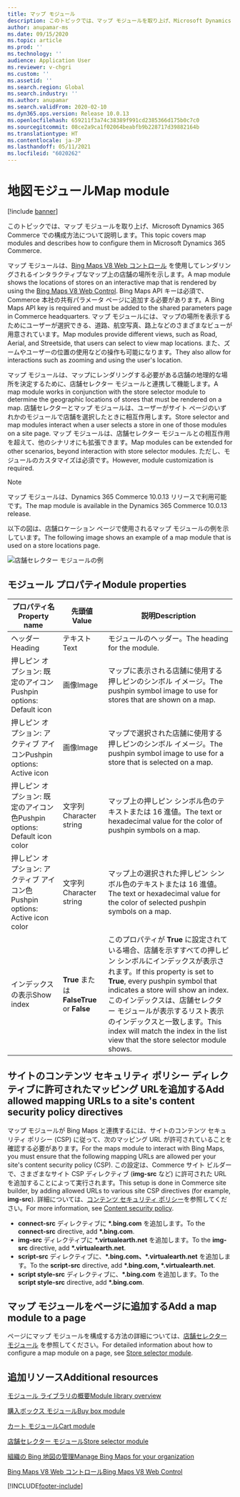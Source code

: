 ```yaml
---
title: マップ モジュール
description: このトピックでは、マップ モジュールを取り上げ、Microsoft Dynamics 365 Commerce での構成方法について説明します。
author: anupamar-ms
ms.date: 09/15/2020
ms.topic: article
ms.prod: ''
ms.technology: ''
audience: Application User
ms.reviewer: v-chgri
ms.custom: ''
ms.assetid: ''
ms.search.region: Global
ms.search.industry: ''
ms.author: anupamar
ms.search.validFrom: 2020-02-10
ms.dyn365.ops.version: Release 10.0.13
ms.openlocfilehash: 659211f3a74c38389f991cd2385366d175b0c7c0
ms.sourcegitcommit: 08ce2a9ca1f02064beabfb9b228717d39882164b
ms.translationtype: HT
ms.contentlocale: ja-JP
ms.lasthandoff: 05/11/2021
ms.locfileid: "6020262"
---
```

# <a name="map-module"></a><span data-ttu-id="2b4de-103">地図モジュール</span><span class="sxs-lookup"><span data-stu-id="2b4de-103">Map module</span></span>

[!include [banner](includes/banner.md)]


<span data-ttu-id="2b4de-104">このトピックでは、マップ モジュールを取り上げ、Microsoft Dynamics 365 Commerce での構成方法について説明します。</span><span class="sxs-lookup"><span data-stu-id="2b4de-104">This topic covers map modules and describes how to configure them in Microsoft Dynamics 365 Commerce.</span></span>

<span data-ttu-id="2b4de-105">マップ モジュールは、[Bing Maps V8 Web コントロール](/bingmaps/v8-web-control/) を使用してレンダリングされるインタラクティブなマップ上の店舗の場所を示します。</span><span class="sxs-lookup"><span data-stu-id="2b4de-105">A map module shows the locations of stores on an interactive map that is rendered by using the [Bing Maps V8 Web Control](/bingmaps/v8-web-control/).</span></span> <span data-ttu-id="2b4de-106">Bing Maps API キーは必須で、Commerce 本社の共有パラメータ ページに追加する必要があります。</span><span class="sxs-lookup"><span data-stu-id="2b4de-106">A Bing Maps API key is required and must be added to the shared parameters page in Commerce headquarters.</span></span> <span data-ttu-id="2b4de-107">マップ モジュールには、マップの場所を表示するためにユーザーが選択できる、道路、航空写真、路上などのさまざまなビューが用意されています。</span><span class="sxs-lookup"><span data-stu-id="2b4de-107">Map modules provide different views, such as Road, Aerial, and Streetside, that users can select to view map locations.</span></span> <span data-ttu-id="2b4de-108">また、ズームやユーザーの位置の使用などの操作も可能になります。</span><span class="sxs-lookup"><span data-stu-id="2b4de-108">They also allow for interactions such as zooming and using the user's location.</span></span>

<span data-ttu-id="2b4de-109">マップ モジュールは、マップにレンダリングする必要がある店舗の地理的な場所を決定するために、店舗セレクター モジュールと連携して機能します。</span><span class="sxs-lookup"><span data-stu-id="2b4de-109">A map module works in conjunction with the store selector module to determine the geographic locations of stores that must be rendered on a map.</span></span> <span data-ttu-id="2b4de-110">店舗セレクターとマップ モジュールは、ユーザーがサイト ページのいずれかのモジュールで店舗を選択したときに相互作用します。</span><span class="sxs-lookup"><span data-stu-id="2b4de-110">Store selector and map modules interact when a user selects a store in one of those modules on a site page.</span></span> <span data-ttu-id="2b4de-111">マップ モジュールは、店舗セレクター モジュールとの相互作用を超えて、他のシナリオにも拡張できます。</span><span class="sxs-lookup"><span data-stu-id="2b4de-111">Map modules can be extended for other scenarios, beyond interaction with store selector modules.</span></span> <span data-ttu-id="2b4de-112">ただし、モジュールのカスタマイズは必須です。</span><span class="sxs-lookup"><span data-stu-id="2b4de-112">However, module customization is required.</span></span>

> [!NOTE]
> <span data-ttu-id="2b4de-113">マップ モジュールは、Dynamics 365 Commerce 10.0.13 リリースで利用可能です。</span><span class="sxs-lookup"><span data-stu-id="2b4de-113">The map module is available in the Dynamics 365 Commerce 10.0.13 release.</span></span>

<span data-ttu-id="2b4de-114">以下の図は、店舗ロケーション ページで使用されるマップ モジュールの例を示しています。</span><span class="sxs-lookup"><span data-stu-id="2b4de-114">The following image shows an example of a map module that is used on a store locations page.</span></span>

![店舗セレクター モジュールの例](./media/ecommerce-Storelocator.PNG)

## <a name="module-properties"></a><span data-ttu-id="2b4de-116">モジュール プロパティ</span><span class="sxs-lookup"><span data-stu-id="2b4de-116">Module properties</span></span>

| <span data-ttu-id="2b4de-117">プロパティ名</span><span class="sxs-lookup"><span data-stu-id="2b4de-117">Property name</span></span>             | <span data-ttu-id="2b4de-118">先頭値</span><span class="sxs-lookup"><span data-stu-id="2b4de-118">Value</span></span>                 | <span data-ttu-id="2b4de-119">説明</span><span class="sxs-lookup"><span data-stu-id="2b4de-119">Description</span></span> |
|---------------------------|-----------------------|-------------|
| <span data-ttu-id="2b4de-120">ヘッダー</span><span class="sxs-lookup"><span data-stu-id="2b4de-120">Heading</span></span> | <span data-ttu-id="2b4de-121">テキスト</span><span class="sxs-lookup"><span data-stu-id="2b4de-121">Text</span></span> | <span data-ttu-id="2b4de-122">モジュールのヘッダー。</span><span class="sxs-lookup"><span data-stu-id="2b4de-122">The heading for the module.</span></span> |
| <span data-ttu-id="2b4de-123">押しピン オプション: 既定のアイコン</span><span class="sxs-lookup"><span data-stu-id="2b4de-123">Pushpin options: Default icon</span></span> | <span data-ttu-id="2b4de-124">画像</span><span class="sxs-lookup"><span data-stu-id="2b4de-124">Image</span></span> | <span data-ttu-id="2b4de-125">マップに表示される店舗に使用する押しピンのシンボル イメージ。</span><span class="sxs-lookup"><span data-stu-id="2b4de-125">The pushpin symbol image to use for stores that are shown on a map.</span></span> |
| <span data-ttu-id="2b4de-126">押しピン オプション: アクティブ アイコン</span><span class="sxs-lookup"><span data-stu-id="2b4de-126">Pushpin options: Active icon</span></span> | <span data-ttu-id="2b4de-127">画像</span><span class="sxs-lookup"><span data-stu-id="2b4de-127">Image</span></span> | <span data-ttu-id="2b4de-128">マップで選択された店舗に使用する押しピンのシンボル イメージ。</span><span class="sxs-lookup"><span data-stu-id="2b4de-128">The pushpin symbol image to use for a store that is selected on a map.</span></span> |
| <span data-ttu-id="2b4de-129">押しピン オプション: 既定のアイコン色</span><span class="sxs-lookup"><span data-stu-id="2b4de-129">Pushpin options: Default icon color</span></span> | <span data-ttu-id="2b4de-130">文字列</span><span class="sxs-lookup"><span data-stu-id="2b4de-130">Character string</span></span> | <span data-ttu-id="2b4de-131">マップ上の押しピン シンボル色のテキストまたは 16 進値。</span><span class="sxs-lookup"><span data-stu-id="2b4de-131">The text or hexadecimal value for the color of pushpin symbols on a map.</span></span> |
| <span data-ttu-id="2b4de-132">押しピン オプション: アクティブ アイコン色</span><span class="sxs-lookup"><span data-stu-id="2b4de-132">Pushpin options: Active icon color</span></span> | <span data-ttu-id="2b4de-133">文字列</span><span class="sxs-lookup"><span data-stu-id="2b4de-133">Character string</span></span> | <span data-ttu-id="2b4de-134">マップ上の選択された押しピン シンボル色のテキストまたは 16 進値。</span><span class="sxs-lookup"><span data-stu-id="2b4de-134">The text or hexadecimal value for the color of selected pushpin symbols on a map.</span></span> |
| <span data-ttu-id="2b4de-135">インデックスの表示</span><span class="sxs-lookup"><span data-stu-id="2b4de-135">Show index</span></span> | <span data-ttu-id="2b4de-136">**True** または **False**</span><span class="sxs-lookup"><span data-stu-id="2b4de-136">**True** or **False**</span></span> | <span data-ttu-id="2b4de-137">このプロパティが **True** に設定されている場合、店舗を示すすべての押しピン シンボルにインデックスが表示されます。</span><span class="sxs-lookup"><span data-stu-id="2b4de-137">If this property is set to **True**, every pushpin symbol that indicates a store will show an index.</span></span> <span data-ttu-id="2b4de-138">このインデックスは、店舗セレクター モジュールが表示するリスト表示のインデックスと一致します。</span><span class="sxs-lookup"><span data-stu-id="2b4de-138">This index will match the index in the list view that the store selector module shows.</span></span> |

## <a name="add-allowed-mapping-urls-to-a-sites-content-security-policy-directives"></a><span data-ttu-id="2b4de-139">サイトのコンテンツ セキュリティ ポリシー ディレクティブに許可されたマッピング URLを追加する</span><span class="sxs-lookup"><span data-stu-id="2b4de-139">Add allowed mapping URLs to a site's content security policy directives</span></span>

<span data-ttu-id="2b4de-140">マップ モジュールが Bing Maps と連携するには、サイトのコンテンツ セキュリティ ポリシー (CSP) に従って、次のマッピング URL が許可されていることを確認する必要があります。</span><span class="sxs-lookup"><span data-stu-id="2b4de-140">For the maps module to interact with Bing Maps, you must ensure that the following mapping URLs are allowed per your site's content security policy (CSP).</span></span> <span data-ttu-id="2b4de-141">この設定は、Commerce サイト ビルダーで、さまざまなサイト CSP ディレクティブ (**img-src** など) に許可された URL を追加することによって実行されます。</span><span class="sxs-lookup"><span data-stu-id="2b4de-141">This setup is done in Commerce site builder, by adding allowed URLs to various site CSP directives (for example, **img-src**).</span></span> <span data-ttu-id="2b4de-142">詳細については、[コンテンツ セキュリティ ポリシー](manage-csp.md)を参照してください。</span><span class="sxs-lookup"><span data-stu-id="2b4de-142">For more information, see [Content security policy](manage-csp.md).</span></span> 

- <span data-ttu-id="2b4de-143">**connect-src** ディレクティブに **&#42;.bing.com** を追加します。</span><span class="sxs-lookup"><span data-stu-id="2b4de-143">To the **connect-src** directive, add **&#42;.bing.com**.</span></span>
- <span data-ttu-id="2b4de-144">**img-src** ディレクティブに **&#42;.virtualearth.net** を追加します。</span><span class="sxs-lookup"><span data-stu-id="2b4de-144">To the **img-src** directive, add **&#42;.virtualearth.net**.</span></span>
- <span data-ttu-id="2b4de-145">**script-src** ディレクティブに、**&#42;.bing.com、&#42;.virtualearth.net** を追加します。</span><span class="sxs-lookup"><span data-stu-id="2b4de-145">To the **script-src** directive, add **&#42;.bing.com, &#42;.virtualearth.net**.</span></span>
- <span data-ttu-id="2b4de-146">**script style-src** ディレクティブに、**&#42;.bing.com** を追加します。</span><span class="sxs-lookup"><span data-stu-id="2b4de-146">To the **script style-src** directive, add **&#42;.bing.com**.</span></span>

## <a name="add-a-map-module-to-a-page"></a><span data-ttu-id="2b4de-147">マップ モジュールをページに追加する</span><span class="sxs-lookup"><span data-stu-id="2b4de-147">Add a map module to a page</span></span>

<span data-ttu-id="2b4de-148">ページにマップ モジュールを構成する方法の詳細については、[店舗セレクター モジュール](store-selector.md) を参照してください。</span><span class="sxs-lookup"><span data-stu-id="2b4de-148">For detailed information about how to configure a map module on a page, see [Store selector module](store-selector.md).</span></span> 
 
## <a name="additional-resources"></a><span data-ttu-id="2b4de-149">追加リソース</span><span class="sxs-lookup"><span data-stu-id="2b4de-149">Additional resources</span></span>

[<span data-ttu-id="2b4de-150">モジュール ライブラリの概要</span><span class="sxs-lookup"><span data-stu-id="2b4de-150">Module library overview</span></span>](starter-kit-overview.md)

[<span data-ttu-id="2b4de-151">購入ボックス モジュール</span><span class="sxs-lookup"><span data-stu-id="2b4de-151">Buy box module</span></span>](add-buy-box.md)

[<span data-ttu-id="2b4de-152">カート モジュール</span><span class="sxs-lookup"><span data-stu-id="2b4de-152">Cart module</span></span>](add-cart-module.md)

[<span data-ttu-id="2b4de-153">店舗セレクター モジュール</span><span class="sxs-lookup"><span data-stu-id="2b4de-153">Store selector module</span></span>](store-selector.md)

[<span data-ttu-id="2b4de-154">組織の Bing 地図の管理</span><span class="sxs-lookup"><span data-stu-id="2b4de-154">Manage Bing Maps for your organization</span></span>](./dev-itpro/manage-bing-maps.md)

[<span data-ttu-id="2b4de-155">Bing Maps V8 Web コントロール</span><span class="sxs-lookup"><span data-stu-id="2b4de-155">Bing Maps V8 Web Control</span></span>](/bingmaps/v8-web-control/)


[!INCLUDE[footer-include](../includes/footer-banner.md)]